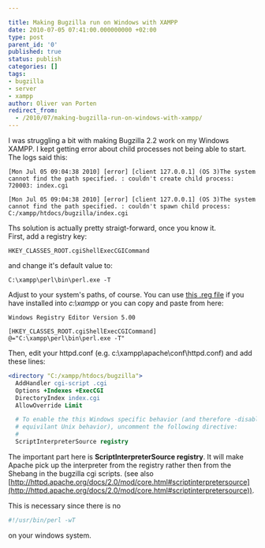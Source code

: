 ```yaml
---

title: Making Bugzilla run on Windows with XAMPP
date: 2010-07-05 07:41:00.000000000 +02:00
type: post
parent_id: '0'
published: true
status: publish
categories: []
tags:
- bugzilla
- server
- xampp
author: Oliver van Porten
redirect_from:
  - /2010/07/making-bugzilla-run-on-windows-with-xampp/
---
```

I was struggling a bit with making Bugzilla 2.2 work on my Windows XAMPP. I kept getting error about child processes not being able to start. The logs said this:

``` text
[Mon Jul 05 09:04:38 2010] [error] [client 127.0.0.1] (OS 3)The system cannot find the path specified. : couldn't create child process: 720003: index.cgi

[Mon Jul 05 09:04:38 2010] [error] [client 127.0.0.1] (OS 3)The system cannot find the path specified. : couldn't spawn child process: C:/xampp/htdocs/bugzilla/index.cgi
```

Ths solution is actually pretty straigt-forward, once you know it.  
First, add a registry key:

``` text
HKEY_CLASSES_ROOT.cgiShellExecCGICommand
```

and change it's default value to:

``` console
C:\xampp\perl\bin\perl.exe -T
```

Adjust to your system's paths, of course. You can use [this .reg file](http://www.van-porten.de/wp-content/uploads/2010/07/apache_cgi.zip) if you have installed into _c:\\xampp_ or you can copy and paste from here:

``` text
Windows Registry Editor Version 5.00

[HKEY_CLASSES_ROOT.cgiShellExecCGICommand]
@="C:\xampp\perl\bin\perl.exe -T"
``` 

Then, edit your httpd.conf (e.g. c:\\xampp\\apache\\conf\\httpd.conf) and add these lines:

``` apache
<directory "C:/xampp/htdocs/bugzilla">
  AddHandler cgi-script .cgi
  Options +Indexes +ExecCGI
  DirectoryIndex index.cgi
  AllowOverride Limit

  # To enable the this Windows specific behavior (and therefore -disable- the
  # equivilant Unix behavior), uncomment the following directive:
  #
  ScriptInterpreterSource registry
```

The important part here is **ScriptInterpreterSource registry**. It will make Apache pick up the interpreter from the registry rather then from the Shebang in the bugzilla cgi scripts. (see also [http://httpd.apache.org/docs/2.0/mod/core.html#scriptinterpretersource](http://httpd.apache.org/docs/2.0/mod/core.html#scriptinterpretersource)).

This is necessary since there is no

``` bash
#!/usr/bin/perl -wT
```

on your windows system.
